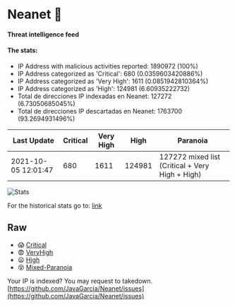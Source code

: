# Neanet :hocho:
#### Threat intelligence feed
#### The stats:

- IP Address with malicious activities reported: 1890972 (100%)
- IP Address categorized as 'Critical':  680 (0.0359603420886%)
- IP Address categorized as 'Very High':  1611 (0.0851942810364%)
- IP Address categorized as 'High':  124981 (6.60935222732)
- Total de direcciones IP indexadas en Neanet:  127272 (6.73050685045%)
- Total de direcciones IP descartadas en Neanet:  1763700 (93.2694931496%)

| Last Update | Critical | Very High | High | Paranoia |
| --- | --- | --- | --- | --- |
| 2021-10-05 12:01:47 | 680 | 1611 | 124981 | 127272 mixed list (Critical + Very High + High)|

![Stats](https://docs.google.com/spreadsheets/d/e/2PACX-1vSnaNMIXVabIpDJjufMlzH7poXnshF3mgd8Is1g9ytUEzVsP5my4Trn8f-xkoLLQ38xpL3HtmUexLo6/pubchart?oid=501124687&format=image)

For the historical stats go to: [link](/stats.csv)
## Raw
- :scream: [Critical](https://raw.githubusercontent.com/JavaGarcia/Neanet/master/blacklists/neanet_critical.txt)
- :fearful: [VeryHigh](https://raw.githubusercontent.com/JavaGarcia/Neanet/master/blacklists/neanet_veryHigh.txtt)
- :frowning: [High](https://raw.githubusercontent.com/JavaGarcia/Neanet/master/blacklists/neanet_high.txt)
- :dizzy_face: [Mixed-Paranoia](https://raw.githubusercontent.com/JavaGarcia/Neanet/master/blacklists/neanet_all.txt)


Your IP is indexed? You may request to takedown. [https://github.com/JavaGarcia/Neanet/issues](https://github.com/JavaGarcia/Neanet/issues)





























































































































































































































































































































































































































































































































































































































































































































































































































































































































































































































































































































































































































































































































































































































































































































































































































































































































































































































































































































































































































































































































































































































































































































































































































































































































































































































































































































































































































































































































































































































































































































































































































































































































































































































































































































































































































































































































































































































































































































































































































































































































































































































































































































































































































































































































































































































































































































































































































































































































































































































































































































































































































































































































































































































































































































































































































































































































































































































































































































































































































































































































































































































































































































































































































































































































































































































































































































































































































































































































































































































































































































































































































































































































































































































































































































































































































































































































































































































































































































































































































































































































































































































































































































































































































































































































































































































































































































































































































































































































































































































































































































































































































































































































































































































































